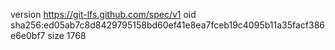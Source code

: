 version https://git-lfs.github.com/spec/v1
oid sha256:ed05ab7c8d8429795158bd60ef41e8ea7fceb19c4095b11a35facf386e6e0bf7
size 1768
